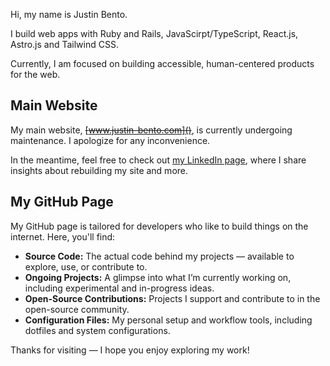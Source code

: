 Hi, my name is Justin Bento. 

I build web apps with Ruby and Rails, JavaScirpt/TypeScript, React.js, Astro.js and Tailwind CSS. 

Currently, I am focused on building accessible, human-centered products for the web.
            
## Main Website

My main website, ~~[www.justin-bento.com]()~~, is currently undergoing maintenance. I apologize for any inconvenience.

In the meantime, feel free to check out [my LinkedIn page](https://www.linkedin.com/pulse/re-building-my-personal-website-justin-bento-yqvxc), where I share insights about rebuilding my site and more.

## My GitHub Page

My GitHub page is tailored for developers who like to build things on the internet. Here, you'll find:

- **Source Code:** The actual code behind my projects — available to explore, use, or contribute to.  
- **Ongoing Projects:** A glimpse into what I’m currently working on, including experimental and in-progress ideas.  
- **Open-Source Contributions:** Projects I support and contribute to in the open-source community.  
- **Configuration Files:** My personal setup and workflow tools, including dotfiles and system configurations.  

Thanks for visiting — I hope you enjoy exploring my work!

